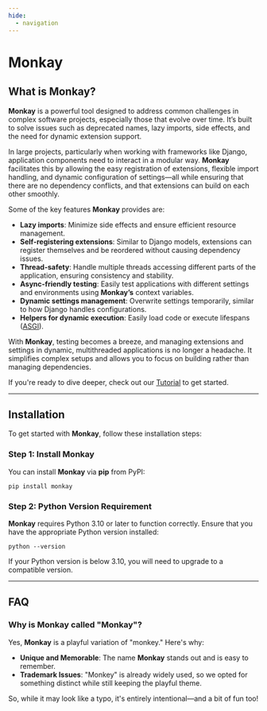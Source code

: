 ```yaml
---
hide:
  - navigation
---
```


# Monkay

## What is Monkay?

**Monkay** is a powerful tool designed to address common challenges in complex software projects, especially those that evolve over time. It’s built to solve issues such as deprecated names, lazy imports, side effects, and the need for dynamic extension support.

In large projects, particularly when working with frameworks like Django, application components need to interact in a modular way. **Monkay** facilitates this by allowing the easy registration of extensions, flexible import handling, and dynamic configuration of settings—all while ensuring that there are no dependency conflicts, and that extensions can build on each other smoothly.

Some of the key features **Monkay** provides are:

- **Lazy imports**: Minimize side effects and ensure efficient resource management.
- **Self-registering extensions**: Similar to Django models, extensions can register themselves and be reordered without causing dependency issues.
- **Thread-safety**: Handle multiple threads accessing different parts of the application, ensuring consistency and stability.
- **Async-friendly testing**: Easily test applications with different settings and environments using **Monkay’s** context variables.
- **Dynamic settings management**: Overwrite settings temporarily, similar to how Django handles configurations.
- **Helpers for dynamic execution**: Easily load code or execute lifespans ([ASGI](./asgi.md)).

With **Monkay**, testing becomes a breeze, and managing extensions and settings in dynamic, multithreaded applications is no longer a headache. It simplifies complex setups and allows you to focus on building rather than managing dependencies.

If you're ready to dive deeper, check out our [Tutorial](tutorial.md) to get started.

---

## Installation

To get started with **Monkay**, follow these installation steps:

### Step 1: Install Monkay

You can install **Monkay** via **pip** from PyPI:

```shell
pip install monkay
```

### Step 2: Python Version Requirement

**Monkay** requires Python 3.10 or later to function correctly. Ensure that you have the appropriate Python version installed:

```shell
python --version
```

If your Python version is below 3.10, you will need to upgrade to a compatible version.

---

## FAQ

### Why is Monkay called "Monkay"?

Yes, **Monkay** is a playful variation of "monkey." Here's why:

- **Unique and Memorable**: The name **Monkay** stands out and is easy to remember.
- **Trademark Issues**: "Monkey" is already widely used, so we opted for something distinct while still keeping the playful theme.

So, while it may look like a typo, it's entirely intentional—and a bit of fun too!
